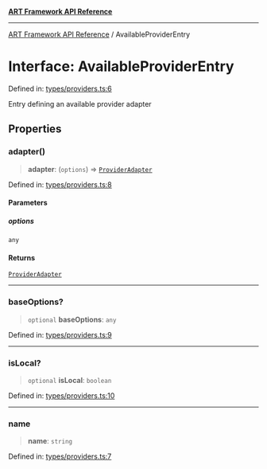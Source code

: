 [**ART Framework API Reference**](../README.md)

***

[ART Framework API Reference](../README.md) / AvailableProviderEntry

# Interface: AvailableProviderEntry

Defined in: [types/providers.ts:6](https://github.com/hashangit/ART/blob/9aeffde50e4be3211a0a8aa9df0277bb227606b0/src/types/providers.ts#L6)

Entry defining an available provider adapter

## Properties

### adapter()

> **adapter**: (`options`) => [`ProviderAdapter`](ProviderAdapter.md)

Defined in: [types/providers.ts:8](https://github.com/hashangit/ART/blob/9aeffde50e4be3211a0a8aa9df0277bb227606b0/src/types/providers.ts#L8)

#### Parameters

##### options

`any`

#### Returns

[`ProviderAdapter`](ProviderAdapter.md)

***

### baseOptions?

> `optional` **baseOptions**: `any`

Defined in: [types/providers.ts:9](https://github.com/hashangit/ART/blob/9aeffde50e4be3211a0a8aa9df0277bb227606b0/src/types/providers.ts#L9)

***

### isLocal?

> `optional` **isLocal**: `boolean`

Defined in: [types/providers.ts:10](https://github.com/hashangit/ART/blob/9aeffde50e4be3211a0a8aa9df0277bb227606b0/src/types/providers.ts#L10)

***

### name

> **name**: `string`

Defined in: [types/providers.ts:7](https://github.com/hashangit/ART/blob/9aeffde50e4be3211a0a8aa9df0277bb227606b0/src/types/providers.ts#L7)
